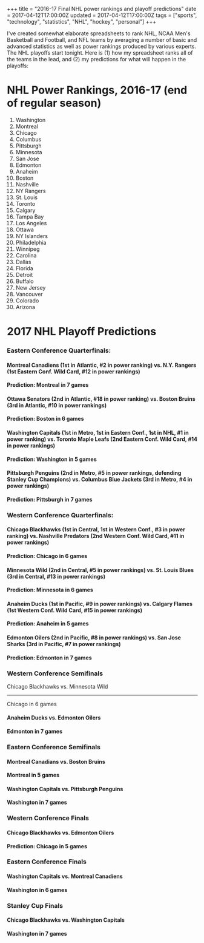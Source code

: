 +++
title = "2016-17 Final NHL power rankings and playoff predictions"
date = 2017-04-12T17:00:00Z
updated = 2017-04-12T17:00:00Z
tags = ["sports", "technology", "statistics", "NHL", "hockey", "personal"]
+++

I've created somewhat elaborate spreadsheets to rank NHL, NCAA Men's Basketball and Football, and NFL teams by averaging a number of basic and advanced statistics as well as power rankings produced by various experts. The NHL playoffs start tonight. Here is (1) how my spreadsheet ranks all of the teams in the lead, and (2) my predictions for what will happen in the playoffs:

# NHL Power Rankings, 2016-17 (end of regular season)

1. Washington
2. Montreal
3. Chicago
4. Columbus
5. Pittsburgh
6. Minnesota
7. San Jose
8. Edmonton
9. Anaheim
10. Boston
11. Nashville
12. NY Rangers
13. St. Louis
14. Toronto
15. Calgary
16. Tampa Bay
17. Los Angeles
18. Ottawa
19. NY Islanders
20. Philadelphia
21. Winnipeg
22. Carolina
23. Dallas
24. Florida
25. Detroit
26. Buffalo
27. New Jersey
28. Vancouver
29. Colorado
30. Arizona

# 2017 NHL Playoff Predictions

### Eastern Conference Quarterfinals:

#### Montreal Canadiens (1st in Atlantic, #2 in power ranking) vs. N.Y. Rangers (1st Eastern Conf. Wild Card, #12 in power rankings)

**Prediction: Montreal in 7 games**

#### Ottawa Senators (2nd in Atlantic, #18 in power ranking) vs. Boston Bruins (3rd in Atlantic, #10 in power rankings)

**Prediction: Boston in 6 games**

#### Washington Capitals (1st in Metro, 1st in Eastern Conf., 1st in NHL, #1 in power ranking) vs. Toronto Maple Leafs (2nd Eastern Conf. Wild Card, #14 in power rankings)

**Prediction: Washington in 5 games**

#### Pittsburgh Penguins (2nd in Metro, #5 in power rankings, defending Stanley Cup Champions) vs. Columbus Blue Jackets (3rd in Metro, #4 in power rankings)

**Prediction: Pittsburgh in 7 games**

### Western Conference Quarterfinals:

#### Chicago Blackhawks (1st in Central, 1st in Western Conf., #3 in power ranking) vs. Nashville Predators (2nd Western Conf. Wild Card, #11 in power rankings)

**Prediction: Chicago in 6 games**

#### Minnesota Wild (2nd in Central, #5 in power rankings) vs. St. Louis Blues (3rd in Central, #13 in power rankings)

**Prediction: Minnesota in 6 games**

#### Anaheim Ducks (1st in Pacific, #9 in power rankings) vs. Calgary Flames (1st Western Conf. Wild Card, #15 in power rankings)

**Prediction: Anaheim in 5 games**

#### Edmonton Oilers (2nd in Pacific, #8 in power rankings) vs. San Jose Sharks (3rd in Pacific, #7 in power rankings)

**Prediction: Edmonton in 7 games**

### Western Conference Semifinals

Chicago Blackhawks vs. Minnesota Wild
___
Chicago in 6 games

#### Anaheim Ducks vs. Edmonton Oilers

**Edmonton in 7 games**

### Eastern Conference Semifinals

#### Montreal Canadians vs. Boston Bruins

**Montreal in 5 games**

#### Washington Capitals vs. Pittsburgh Penguins

**Washington in 7 games**

### Western Conference Finals

#### Chicago Blackhawks vs. Edmonton Oilers

**Prediction: Chicago in 5 games**

### Eastern Conference Finals

#### Washington Capitals vs. Montreal Canadiens

**Washington in 6 games**

### Stanley Cup Finals

#### Chicago Blackhawks vs. Washington Capitals

**Washington in 7 games**
